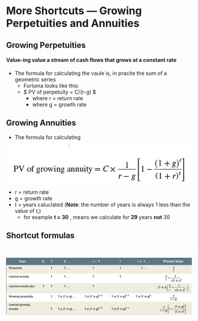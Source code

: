 # More Shortcuts — Growing Perpetuities and Annuities

## Growing Perpetuities

#### Value-ing value a stream of cash flows that grows at a constant rate
+ The formula for calculating the vaule is, in pracite the sum of a geometric series
    + Forluma looks like this:
    + $ PV of perpetuity = C/(r-g) $
        + where r = return rate
        + where g = growth rate

## Growing Annuities
+ The formula for calculating


<img src="../img/PV-growing-Annuity.png" />


+ r = return rate
+ g = growth rate
+ t = years caluclated (**Note**: the number of years is always 1 less than the value of t,)
    + for example **t = 30** , means we calculate for **29** years **not** 30



## Shortcut formulas
&nbsp;

<img src="../img/table_chapter_2-3.png"/>